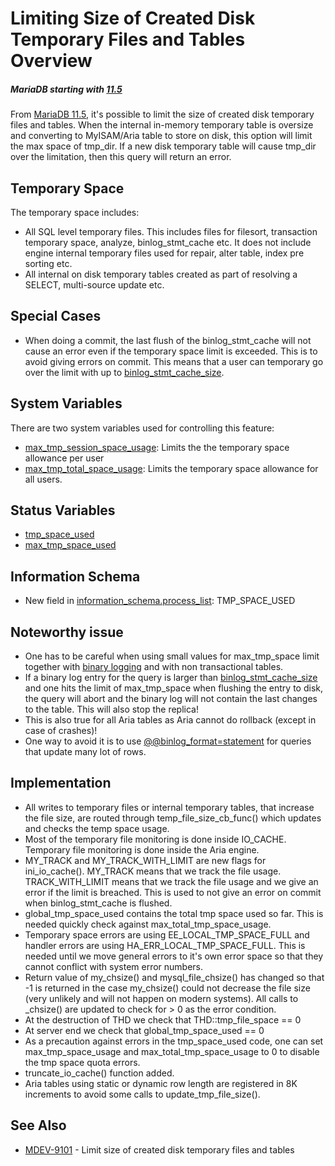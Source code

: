 
# Limiting Size of Created Disk Temporary Files and Tables Overview


##### MariaDB starting with [11.5](../../../../release-notes/mariadb-community-server/what-is-mariadb-115.md)
From [MariaDB 11.5](../../../../release-notes/mariadb-community-server/what-is-mariadb-115.md), it's possible to limit the size of created disk temporary files and tables. 
When the internal in-memory temporary table is oversize and converting to MyISAM/Aria table to store on disk, this option will limit the max space of tmp_dir. If a new disk temporary table will cause tmp_dir over the limitation, then this query will return an error.


## Temporary Space


The temporary space includes:


* All SQL level temporary files. This includes files for filesort, transaction temporary space, analyze, binlog_stmt_cache etc. It does not include engine internal temporary files used for repair, alter table, index pre sorting etc.
* All internal on disk temporary tables created as part of resolving a SELECT, multi-source update etc.


## Special Cases


* When doing a commit, the last flush of the binlog_stmt_cache will not cause an error even if the temporary space limit is exceeded. This is to avoid giving errors on commit. This means that a user can temporary go over the limit with up to [binlog_stmt_cache_size](../../../server-usage/replication-cluster-multi-master/standard-replication/replication-and-binary-log-system-variables.md#binlog_stmt_cache_size).


## System Variables


There are two system variables used for controlling this feature:


* [max_tmp_session_space_usage](max_tmp_session_space_usage-system-variable.md): Limits the the temporary space allowance per user
* [max_tmp_total_space_usage](max_tmp_total_space_usage-system-variable.md): Limits the temporary space allowance for all users.


## Status Variables


* [tmp_space_used](../../../server-usage/replication-cluster-multi-master/optimization-and-tuning/system-variables/server-status-variables.md#tmp_space_used)
* [max_tmp_space_used](../../../server-usage/replication-cluster-multi-master/optimization-and-tuning/system-variables/server-status-variables.md#max_tmp_space_used)


## Information Schema


* New field in [information_schema.process_list](../../../ref/sql-statements-and-structure/sql-statements/administrative-sql-statements/system-tables/information-schema/information-schema-tables/information-schema-processlist-table.md): TMP_SPACE_USED


## Noteworthy issue


* One has to be careful when using small values for max_tmp_space limit together with [binary logging](../../../ref/storage-engines/innodb/binary-log-group-commit-and-innodb-flushing-performance.md) and with non transactional tables.
* If a binary log entry for the query is larger than [binlog_stmt_cache_size](../../../server-usage/replication-cluster-multi-master/standard-replication/replication-and-binary-log-system-variables.md#binlog_stmt_cache_size) and one hits the limit of max_tmp_space when flushing the entry to disk, the query will abort and the binary log will not contain the last changes to the table. This will also stop the replica!
* This is also true for all Aria tables as Aria cannot do rollback (except in case of crashes)!
* One way to avoid it is to use [@@binlog_format=statement](../../../server-usage/replication-cluster-multi-master/standard-replication/replication-and-binary-log-system-variables.md#binlog_format) for queries that update many lot of rows.


## Implementation


* All writes to temporary files or internal temporary tables, that increase the file size, are routed through temp_file_size_cb_func() which updates and checks the temp space usage.
* Most of the temporary file monitoring is done inside IO_CACHE. Temporary file monitoring is done inside the Aria engine.
* MY_TRACK and MY_TRACK_WITH_LIMIT are new flags for ini_io_cache(). MY_TRACK means that we track the file usage. TRACK_WITH_LIMIT means that we track the file usage and we give an error if the limit is breached. This is used to not give an error on commit when binlog_stmt_cache is flushed.
* global_tmp_space_used contains the total tmp space used so far. This is needed quickly check against max_total_tmp_space_usage.
* Temporary space errors are using EE_LOCAL_TMP_SPACE_FULL and handler errors are using HA_ERR_LOCAL_TMP_SPACE_FULL. This is needed until we move general errors to it's own error space so that they cannot conflict with system error numbers.
* Return value of my_chsize() and mysql_file_chsize() has changed so that -1 is returned in the case my_chsize() could not decrease the file size (very unlikely and will not happen on modern systems). All calls to _chsize() are updated to check for > 0 as the error condition.
* At the destruction of THD we check that THD::tmp_file_space == 0
* At server end we check that global_tmp_space_used == 0
* As a precaution against errors in the tmp_space_used code, one can set max_tmp_space_usage and max_total_tmp_space_usage to 0 to disable the tmp space quota errors.
* truncate_io_cache() function added.
* Aria tables using static or dynamic row length are registered in 8K increments to avoid some calls to update_tmp_file_size().


## See Also


* [MDEV-9101](https://jira.mariadb.org/browse/MDEV-9101) - Limit size of created disk temporary files and tables

